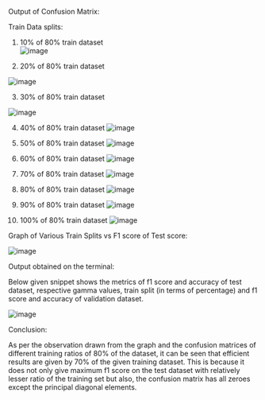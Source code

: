 Output of Confusion Matrix:

Train Data splits:

1.	10% of 80% train dataset			
      ![image](https://user-images.githubusercontent.com/89181401/143923455-9c5a8760-a2aa-414d-9dc5-16e95bb464b5.png) 

2. 20% of 80% train dataset

![image](https://user-images.githubusercontent.com/89181401/143923517-cf008421-900b-4d63-bb97-37bdca11b44a.png)

3.	30% of 80% train dataset

![image](https://user-images.githubusercontent.com/89181401/143923728-eabeb6ec-8f8a-45df-bfdc-dea654f1d104.png)

4.	40% of 80% train dataset
![image](https://user-images.githubusercontent.com/89181401/143923757-c77ff914-adf9-4ad6-bfeb-4ef02c7e56f1.png)

5.	50% of 80% train dataset
![image](https://user-images.githubusercontent.com/89181401/143923807-541a8da5-8937-45ae-a7c2-6fb79eb5b87a.png)

6.	60% of 80% train dataset
![image](https://user-images.githubusercontent.com/89181401/143923832-f08141ac-420b-41d7-8c6d-cb490ef2ae1a.png)

7.	70% of 80% train dataset
![image](https://user-images.githubusercontent.com/89181401/143923891-7cc520f3-968e-4ec4-8b31-f97ceb4694cb.png)

8.	80% of 80% train dataset
![image](https://user-images.githubusercontent.com/89181401/143923923-8264a505-01d6-4d0c-988e-3dbcab6baa16.png)

9.	90% of 80% train dataset
![image](https://user-images.githubusercontent.com/89181401/143923950-4a3a0070-7655-4e94-b63f-fd1dfae6371f.png)

10.	100% of 80% train dataset
![image](https://user-images.githubusercontent.com/89181401/143923975-0445040d-e971-4553-b7e8-5b3f787d3ca8.png)
                    


Graph of Various Train Splits vs F1 score of Test score:

 ![image](https://user-images.githubusercontent.com/89181401/143923989-f2f7189d-72d2-4f9d-8de1-60c4cd006dfa.png)



Output obtained on the terminal:

Below given snippet shows the metrics of f1 score and accuracy of test dataset, respective gamma values, train split (in terms of percentage) and f1 score and accuracy of validation dataset.

 
![image](https://user-images.githubusercontent.com/89181401/143924007-3126ba5d-2e6d-4aec-a201-05b0caef7920.png)

Conclusion:

As per the observation drawn from the graph and the confusion matrices of different training ratios of 80% of the dataset, it can be seen that efficient results are given by 70% of the given training dataset.
This is because it does not only give maximum f1 score on the test dataset with relatively lesser ratio of the training set but also, the confusion matrix has all zeroes except the principal diagonal elements.
